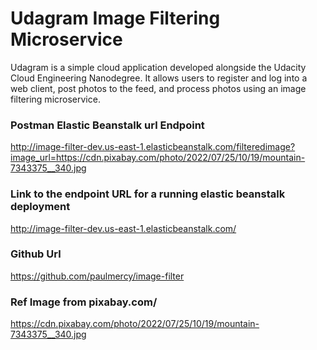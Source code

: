 # Udagram Image Filtering Microservice

Udagram is a simple cloud application developed alongside the Udacity Cloud Engineering Nanodegree. It allows users to register and log into a web client, post photos to the feed, and process photos using an image filtering microservice.


### Postman Elastic Beanstalk url Endpoint
http://image-filter-dev.us-east-1.elasticbeanstalk.com/filteredimage?image_url=https://cdn.pixabay.com/photo/2022/07/25/10/19/mountain-7343375__340.jpg

### Link to the endpoint URL for a running elastic beanstalk deployment
http://image-filter-dev.us-east-1.elasticbeanstalk.com/

### Github Url
https://github.com/paulmercy/image-filter


### Ref Image from pixabay.com/
https://cdn.pixabay.com/photo/2022/07/25/10/19/mountain-7343375__340.jpg